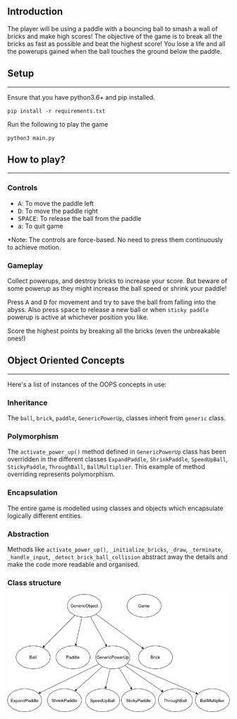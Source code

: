 ## Introduction

The player will be using a paddle with a bouncing ball to smash a
wall of bricks and make high scores! The objective of the game is to break all the bricks as fast as possible and
beat the highest score! You lose a life and all the powerups gained when the ball touches the ground below the paddle.


## Setup

---

Ensure that you have python3.6+ and pip installed.

```(shell)
pip install -r requirements.txt
```

Run the following to play the game

```(shell)
python3 main.py
```
## How to play?
---
### Controls

- <kbd>A</kbd>: To move the paddle left
- <kbd>D</kbd>: To move the paddle right
- <kbd>SPACE</kbd>: To release the ball from the paddle
- <kbd>a</kbd>: To quit game

*Note: The controls are force-based. No need to press them continuously to achieve motion.

### Gameplay

Collect powerups, and destroy bricks to increase your score. But beware of some powerup as they might increase the ball speed or shrink your paddle!

Press <kbd>A</kbd> and <kbd>D</kbd> for movement and try to save the ball from falling into the abyss. Also press <kbd>space</kbd> to release a new ball or when `sticky paddle` powerup is active at whichever position you like.

Score the highest points by breaking all the bricks (even the unbreakable ones!)

## Object Oriented Concepts

---

Here's a list of instances of the OOPS concepts in use:

### Inheritance

The `ball`, `brick`, `paddle`, `GenericPowerUp`,  classes inherit from `generic` class.

### Polymorphism

The `activate_power_up()` method defined in `GenericPowerUp` class has been overridden in the different classes `ExpandPaddle`, `ShrinkPaddle`, `SpeedUpBall`, `StickyPaddle`, `ThroughBall`, `BallMultiplier`. This example of method overriding represents polymorphism.

### Encapsulation

The entire game is modelled using classes and objects which encapsulate logically different entities.

### Abstraction

Methods like `activate_power_up()`, `_initialize_bricks`, `_draw`, `_terminate`, `_handle_input`, `_detect_brick_ball_collision` abstract away the details and make the code more readable and organised.

### Class structure

![Class structure](./imgs/Classes.png)
